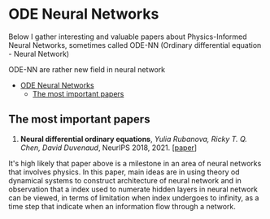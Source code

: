 # ODE Neural Networks

Below I gather interesting and valuable papers about Physics-Informed Neural Networks, sometimes called ODE-NN (Ordinary differential equation - Neural Network)

ODE-NN are rather new field in neural network

- [ODE Neural Networks](#sections)
	- [The most important papers](#The-most-important-papers)

## The most important papers 

1. **Neural differential ordinary equations**, *Yulia Rubanova, Ricky T. Q. Chen, David Duvenaud*, NeurIPS 2018, 2021. [[paper](https://arxiv.org/pdf/1806.07366.pdf)]

It's high likely that paper above is a milestone in an area of neural networks that involves physics. In this paper, main ideas are in using theory od dynamical systems to construct architecture of neural network and in observation that a index used to numerate hidden layers in neural network can be viewed, in terms of limitation when index undergoes to infinity, as a time step that indicate when an information flow through a network.